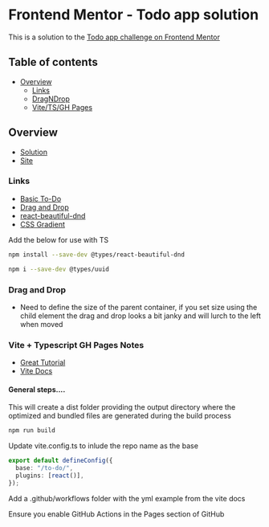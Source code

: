 # Frontend Mentor - Todo app solution

This is a solution to the [Todo app challenge on Frontend Mentor](https://www.frontendmentor.io/challenges/todo-app-Su1_KokOW)

## Table of contents

- [Overview](#overview)
  - [Links](#links)
  - [DragNDrop](#drag-and-drop)
  - [Vite/TS/GH Pages](#vite--typescript-gh-pages-notes)

## Overview

- [Solution]()
- [Site](https://hk273.github.io/to-do/)

### Links

- [Basic To-Do](https://www.youtube.com/watch?v=-l0FEONO-cM&t=323s)
- [Drag and Drop](https://www.youtube.com/watch?v=aYZRRyukuIw)
- [react-beautiful-dnd](https://github.com/atlassian/react-beautiful-dnd)
- [CSS Gradient](https://cssgradient.io/)

Add the below for use with TS

```bash
npm install --save-dev @types/react-beautiful-dnd
```

```bash
npm i --save-dev @types/uuid
```

### Drag and Drop

- Need to define the size of the parent container, if you set size using the child element the drag and drop looks a bit janky and will lurch to the left when moved

### Vite + Typescript GH Pages Notes

- [Great Tutorial](https://www.youtube.com/watch?v=Y3yCB7CfjF4)
- [Vite Docs](https://vitejs.dev/guide/static-deploy.html)

#### General steps....

This will create a dist folder providing the output directory where the optimized and bundled files are generated during the build process

```bash
npm run build
```

Update vite.config.ts to inlude the repo name as the base

```typescript
export default defineConfig({
  base: "/to-do/",
  plugins: [react()],
});
```

Add a .github/workflows folder with the yml example from the vite docs

Ensure you enable GitHub Actions in the Pages section of GitHub 
